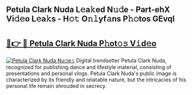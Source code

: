 ## Petula Clark Nuda L𝚎a𝚔ed N𝚞𝚍e - Part-ehX Vi𝚍𝚎o L𝚎a𝚔s - H𝚘𝚝 O𝚗𝚕yf𝚊ns P𝚑𝚘tos GEvqI

# <h2><a href="http://kfeju9.oniu.top/?m=Petula+Clark+Nuda">🔗👉 🔴 Petula Clark Nuda P𝚑ot𝚘𝚜 V𝚒d𝚎o</a></h2>

[![Petula Clark Nuda Nu𝚍e𝚜](https://i.imgur.com/0qMVB7G.gif)](http://kfeju9.oniu.top/?m=Petula+Clark+Nuda)
Digital trendsetter Petula Clark Nuda, recognized for publishing dance and lifestyle material, consisting of presentations and personal vlogs. Petula Clark Nuda's public image is characterized by its friendly and relatable nature, but the intricacies of his personal life remain shrouded in secrecy.  
